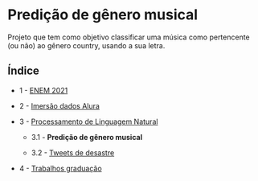 # Predição de gênero musical
Projeto que tem como objetivo classificar uma música como pertencente (ou não) ao gênero country, usando a sua letra.
## Índice
- 1 - [ENEM 2021](https://github.com/GHM-ML/Projetos-de-dados/tree/main/ENEM%202021)
 
- 2 - [Imersão dados Alura](https://github.com/GHM-ML/Projetos-de-dados/tree/main/Imersao-dados-Alura)
 
- 3 - [Processamento de Linguagem Natural](https://github.com/GHM-ML/Projetos-de-dados/tree/main/Processamento%20de%20Linguagem%20Natural) 

    - 3.1 - **Predição de gênero musical**

    - 3.2 - [Tweets de desastre](https://github.com/GHM-ML/Projetos-de-dados/tree/main/Processamento%20de%20Linguagem%20Natural/Tweets%20de%20desastre)
   
- 4 - [Trabalhos graduação](https://github.com/GHM-ML/Projetos-de-dados/tree/main/Trabalhos-graduacao)

